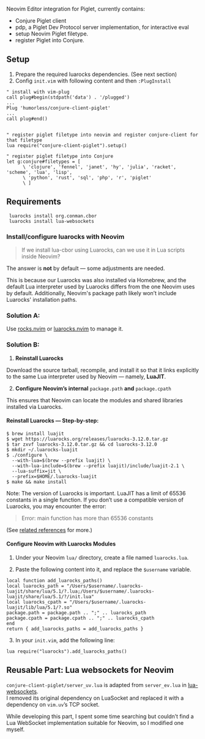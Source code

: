 Neovim Editor integration for Piglet, currently contains: 

- Conjure Piglet client
- pdp, a Piglet Dev Protocol server implementation, for interactive eval
- setup Neovim Piglet filetype.
- register Piglet into Conjure.

## Setup

1. Prepare the required luarocks dependencies. (See next section)
2. Config `init.vim` with following content and then `:PlugInstall`  

```
" install with vim-plug
call plug#begin(stdpath('data') . '/plugged')
...
Plug 'humorless/conjure-client-piglet'
...
call plug#end()


" register piglet filetype into neovim and register conjure-client for that filetype
lua require("conjure-client-piglet").setup()

" register piglet filetype into Conjure
let g:conjure#filetypes = [
      \ 'clojure', 'fennel', 'janet', 'hy', 'julia', 'racket', 'scheme', 'lua', 'lisp',
      \ 'python', 'rust', 'sql', 'php', 'r', 'piglet'
      \ ]
```

## Requirements

```
 luarocks install org.conman.cbor
 luarocks install lua-websockets 
```

### Install/configure luarocks with Neovim

> If we install lua-cbor using Luarocks, can we use it in Lua scripts inside Neovim? 

The answer is **not** by default — some adjustments are needed.

This is because our Luarocks was also installed via Homebrew, and the default Lua interpreter used by Luarocks differs from the one Neovim uses by default. Additionally, Neovim's package path likely won’t include Luarocks' installation paths.

### Solution A:

Use [rocks.nvim](https://github.com/nvim-neorocks/rocks.nvim) or [luarocks.nvim](https://github.com/vhyrro/luarocks.nvim) to manage it. 

### Solution B:

1. **Reinstall Luarocks**

  Download the source tarball, recompile, and install it so that it links explicitly to the same Lua interpreter used by Neovim — namely, **LuaJIT**.

2. **Configure Neovim’s internal** `package.path` **and** `package.cpath`

  This ensures that Neovim can locate the modules and shared libraries installed via Luarocks.

#### Reinstall Luarocks — Step-by-step:

```
$ brew install luajit
$ wget https://luarocks.org/releases/luarocks-3.12.0.tar.gz
$ tar zxvf luarocks-3.12.0.tar.gz && cd luarocks-3.12.0
$ mkdir ~/.luarocks-luajit
$ ./configure \
  --with-lua=$(brew --prefix luajit) \
  --with-lua-include=$(brew --prefix luajit)/include/luajit-2.1 \
  --lua-suffix=jit \
  --prefix=$HOME/.luarocks-luajit
$ make && make install
```

Note: The version of Luarocks is important. LuaJIT has a limit of 65536 constants in a single function. If you don’t use a compatible version of Luarocks, you may encounter the error:

> Error: main function has more than 65536 constants

(See [related references](https://support.konghq.com/support/s/article/LuaRocks-Error-main-function-has-more-than-65536-constants) for more.)

#### Configure Neovim with Luarocks Modules

1. Under your Neovim `lua/` directory, create a file named `luarocks.lua`.

2. Paste the following content into it, and replace the `$username` variable.

  ```
local function add_luarocks_paths()
  local luarocks_path = "/Users/$username/.luarocks-luajit/share/lua/5.1/?.lua;/Users/$username/.luarocks-luajit/share/lua/5.1/?/init.lua"
  local luarocks_cpath = "/Users/$username/.luarocks-luajit/lib/lua/5.1/?.so"
  package.path = package.path .. ";" .. luarocks_path
  package.cpath = package.cpath .. ";" .. luarocks_cpath
end
return { add_luarocks_paths = add_luarocks_paths }
  ```
3. In your `init.vim`, add the following line:

```
lua require("luarocks").add_luarocks_paths()
```

## Reusable Part: Lua websockets for Neovim

`conjure-client-piglet/server_uv.lua` is adapted from `server_ev.lua` in [lua-websockets](https://github.com/lipp/lua-websockets).  
I removed its original dependency on LuaSocket and replaced it with a dependency on `vim.uv`’s TCP socket.

While developing this part, I spent some time searching but couldn’t find a Lua WebSocket implementation suitable for Neovim, so I modified one myself.

